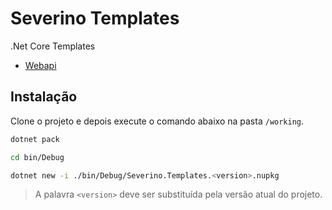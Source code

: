 # Severino Templates

.Net Core Templates

* [Webapi](./working/templates/severino-template-api/README.md)

## Instalação

Clone o projeto e depois execute o comando abaixo na pasta `/working`.

``` bash
dotnet pack

cd bin/Debug

dotnet new -i ./bin/Debug/Severino.Templates.<version>.nupkg
```

> A palavra `<version>` deve ser substituída pela versão atual do projeto.

